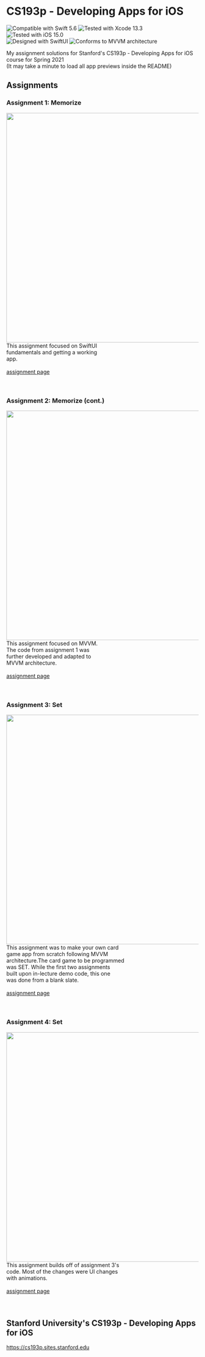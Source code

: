 # CS193p - Developing Apps for iOS
![Compatible with Swift 5.6][swift-version]
![Tested with Xcode 13.3][xcode-version]
![Tested with iOS 15.0][ios-version]
<br />
![Designed with SwiftUI][swiftui]
![Conforms to MVVM architecture][mvvm]

My assignment solutions for Stanford's CS193p - Developing Apps for iOS course for Spring 2021 <br/>
(It may take a minute to load all app previews inside the README)

## Assignments

### Assignment 1: Memorize

<img align="left" src="Assignment 1/preview.GIF" height="600"><br/><br/><br/><br/><br/><br/><br/><br/>
This assignment focused on SwiftUI <br/>
fundamentals and getting a working <br/>
app.<br/><br/>
[assignment page](https://cs193p.sites.stanford.edu/sites/g/files/sbiybj16636/files/media/file/assignment_1.pdf)
<br clear="left"/><br/><br/>

### Assignment 2: Memorize (cont.)

<img align="left" src="Assignment 2/preview.GIF" height="600"><br/><br/><br/><br/><br/><br/><br/><br/>
This assignment focused on MVVM. <br/>
The code from assignment 1 was <br/>
further developed and adapted to <br/>
MVVM architecture.<br/><br/>
[assignment page](https://cs193p.sites.stanford.edu/sites/g/files/sbiybj16636/files/media/file/Assignment%202.pdf)
<br clear="left"/><br/><br/>

### Assignment 3: Set

<img align="left" src="Assignment 3/preview.gif" height="600"><br/><br/><br/><br/><br/><br/>
This assignment was to make your own card <br/>
game app from scratch following MVVM <br/>
architecture.The card game to be programmed <br/>
was SET. While the first two assignments <br/>
built upon in-lecture demo code, this one <br/>
was done from a blank slate.<br/><br/>
[assignment page](https://cs193p.sites.stanford.edu/sites/g/files/sbiybj16636/files/media/file/assignment_3_0.pdf)
<br clear="left"/><br/><br/>

### Assignment 4: Set

<img align="left" src="Assignment 4/preview.GIF" height="600"><br/><br/><br/><br/><br/><br/>
This assignment builds off of assignment 3's <br/>
code. Most of the changes were UI changes <br/>
with animations.<br/><br/>
[assignment page](https://cs193p.sites.stanford.edu/sites/g/files/sbiybj16636/files/media/file/assignment_4_0.pdf)
<br clear="left"/><br/><br/>

## Stanford University's CS193p - Developing Apps for iOS
https://cs193p.sites.stanford.edu

[swift-version]: https://img.shields.io/badge/Swift-5.6-green.svg
[xcode-version]: https://img.shields.io/badge/Xcode-13.3-green.svg
[ios-version]: https://img.shields.io/badge/iOS-15.0-green.svg
[swiftui]: https://img.shields.io/badge/SwiftUI-%20-blue
[mvvm]: https://img.shields.io/badge/MVVM-%20-lightgrey

